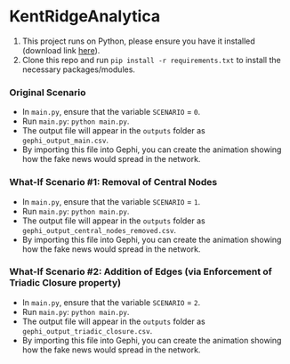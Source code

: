# KentRidgeAnalytica

1. This project runs on Python, please ensure you have it installed (download link [here](https://www.python.org/downloads/)).
2. Clone this repo and run `pip install -r requirements.txt` to install the necessary packages/modules.

### Original Scenario

* In `main.py`, ensure that the variable `SCENARIO` = `0`.
* Run `main.py`: `python main.py`.
* The output file will appear in the `outputs` folder as `gephi_output_main.csv`.
* By importing this file into Gephi, you can create the animation showing how the fake news would spread in the network.

### What-If Scenario #1: Removal of Central Nodes

* In `main.py`, ensure that the variable `SCENARIO` = `1`.
* Run `main.py`: `python main.py`.
* The output file will appear in the `outputs` folder as `gephi_output_central_nodes_removed.csv`.
* By importing this file into Gephi, you can create the animation showing how the fake news would spread in the network.

### What-If Scenario #2: Addition of Edges (via Enforcement of Triadic Closure property)

* In `main.py`, ensure that the variable `SCENARIO` = `2`.
* Run `main.py`: `python main.py`.
* The output file will appear in the `outputs` folder as `gephi_output_triadic_closure.csv`.
* By importing this file into Gephi, you can create the animation showing how the fake news would spread in the network.

